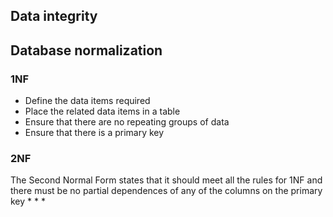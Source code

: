 ## Data integrity

## Database normalization

### 1NF
* Define the data items required
* Place the related data items in a table
* Ensure that there are no repeating groups of data
* Ensure that there is a primary key

### 2NF
The Second Normal Form states that it should meet all the rules for 1NF and there must be no partial dependences of any of the columns on the primary key
* 
* 
* 